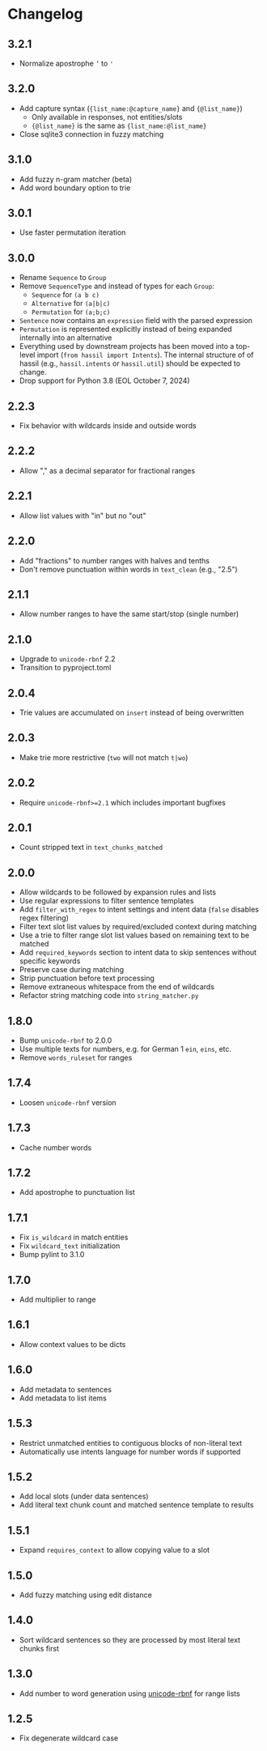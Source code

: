 # Changelog

## 3.2.1

- Normalize apostrophe `’` to `'`

## 3.2.0

- Add capture syntax (`{list_name:@capture_name}` and `{@list_name}`)
    - Only available in responses, not entities/slots
    - `{@list_name}` is the same as `{list_name:@list_name}`
- Close sqlite3 connection in fuzzy matching

## 3.1.0

- Add fuzzy n-gram matcher (beta)
- Add word boundary option to trie

## 3.0.1

- Use faster permutation iteration

## 3.0.0

- Rename `Sequence` to `Group`
- Remove `SequenceType` and instead of types for each `Group`:
    - `Sequence` for `(a b c)`
    - `Alternative` for `(a|b|c)`
    - `Permutation` for `(a;b;c)`
- `Sentence` now contains an `expression` field with the parsed expression
- `Permutation` is represented explicitly instead of being expanded internally into an alternative
- Everything used by downstream projects has been moved into a top-level import (`from hassil import Intents`). The internal structure of of hassil (e.g., `hassil.intents` or `hassil.util`) should be expected to change.
- Drop support for Python 3.8 (EOL October 7, 2024)

## 2.2.3

- Fix behavior with wildcards inside and outside words

## 2.2.2

- Allow "," as a decimal separator for fractional ranges

## 2.2.1

- Allow list values with "in" but no "out"

## 2.2.0

- Add "fractions" to number ranges with halves and tenths
- Don't remove punctuation within words in `text_clean` (e.g., "2.5")

## 2.1.1

- Allow number ranges to have the same start/stop (single number)

## 2.1.0

- Upgrade to `unicode-rbnf` 2.2
- Transition to pyproject.toml

## 2.0.4

- Trie values are accumulated on `insert` instead of being overwritten

## 2.0.3

- Make trie more restrictive (`two` will not match `t|wo`)

## 2.0.2

- Require `unicode-rbnf>=2.1` which includes important bugfixes

## 2.0.1

- Count stripped text in `text_chunks_matched`

## 2.0.0

- Allow wildcards to be followed by expansion rules and lists
- Use regular expressions to filter sentence templates
- Add `filter_with_regex` to intent settings and intent data (`false` disables regex filtering)
- Filter text slot list values by required/excluded context during matching
- Use a trie to filter range slot list values based on remaining text to be matched
- Add `required_keywords` section to intent data to skip sentences without specific keywords
- Preserve case during matching 
- Strip punctuation before text processing
- Remove extraneous whitespace from the end of wildcards
- Refactor string matching code into `string_matcher.py`

## 1.8.0

- Bump `unicode-rbnf` to 2.0.0
- Use multiple texts for numbers, e.g. for German 1 `ein`, `eins`, etc.
- Remove `words_ruleset` for ranges

## 1.7.4

- Loosen `unicode-rbnf` version

## 1.7.3

- Cache number words

## 1.7.2

- Add apostrophe to punctuation list

## 1.7.1

- Fix `is_wildcard` in match entities
- Fix `wildcard_text` initialization
- Bump pylint to 3.1.0

## 1.7.0

- Add multiplier to range

## 1.6.1

- Allow context values to be dicts

## 1.6.0

- Add metadata to sentences
- Add metadata to list items

## 1.5.3

- Restrict unmatched entities to contiguous blocks of non-literal text
- Automatically use intents language for number words if supported

## 1.5.2

- Add local slots (under data sentences)
- Add literal text chunk count and matched sentence template to results

## 1.5.1

- Expand `requires_context` to allow copying value to a slot

## 1.5.0

- Add fuzzy matching using edit distance

## 1.4.0

- Sort wildcard sentences so they are processed by most literal text chunks first

## 1.3.0

- Add number to word generation using [unicode-rbnf](https://github.com/rhasspy/unicode-rbnf) for range lists

## 1.2.5

- Fix degenerate wildcard case
